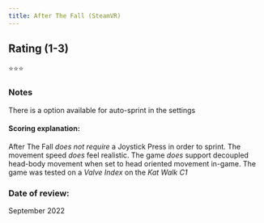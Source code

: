 ```yaml
---
title: After The Fall (SteamVR)
---
```


## Rating (1-3)
⭐⭐⭐

### Notes
There is a option available for auto-sprint in the settings

#### Scoring explanation:
After The Fall *does not require* a Joystick Press in order to sprint.
The movement speed *does* feel realistic.
The game *does* support decoupled head-body movement when set to head oriented movement in-game.
The game was tested on a *Valve Index* on the *Kat Walk C1*

### Date of review:
September 2022
